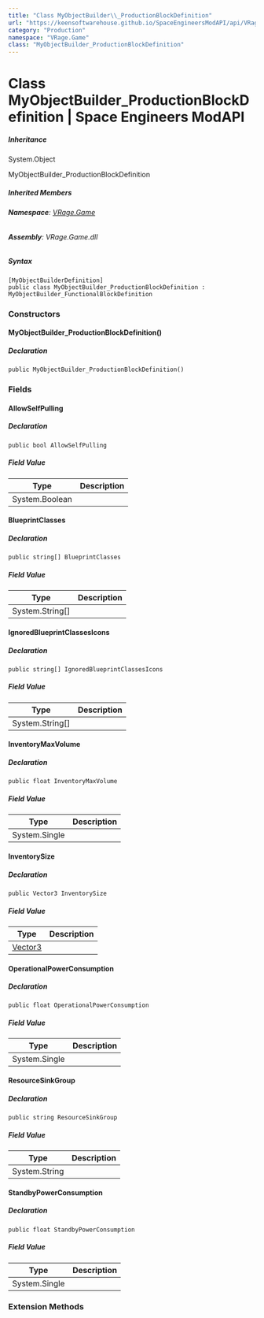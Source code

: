 ```yaml
---
title: "Class MyObjectBuilder\\_ProductionBlockDefinition"
url: "https://keensoftwarehouse.github.io/SpaceEngineersModAPI/api/VRage.Game.MyObjectBuilder_ProductionBlockDefinition.html"
category: "Production"
namespace: "VRage.Game"
class: "MyObjectBuilder_ProductionBlockDefinition"
---
```


# Class MyObjectBuilder\_ProductionBlockDefinition | Space Engineers ModAPI

##### Inheritance

System.Object

MyObjectBuilder\_ProductionBlockDefinition

##### Inherited Members

###### **Namespace**: [VRage.Game](https://keensoftwarehouse.github.io/SpaceEngineersModAPI/api/VRage.Game.html)

###### **Assembly**: VRage.Game.dll

##### Syntax

```
[MyObjectBuilderDefinition]
public class MyObjectBuilder_ProductionBlockDefinition : MyObjectBuilder_FunctionalBlockDefinition
```

### Constructors

#### MyObjectBuilder\_ProductionBlockDefinition()

##### Declaration

```
public MyObjectBuilder_ProductionBlockDefinition()
```

### Fields

#### AllowSelfPulling

##### Declaration

```
public bool AllowSelfPulling
```

##### Field Value

| Type | Description |
| --- | --- |
| System.Boolean |     |

#### BlueprintClasses

##### Declaration

```
public string[] BlueprintClasses
```

##### Field Value

| Type | Description |
| --- | --- |
| System.String\[\] |     |

#### IgnoredBlueprintClassesIcons

##### Declaration

```
public string[] IgnoredBlueprintClassesIcons
```

##### Field Value

| Type | Description |
| --- | --- |
| System.String\[\] |     |

#### InventoryMaxVolume

##### Declaration

```
public float InventoryMaxVolume
```

##### Field Value

| Type | Description |
| --- | --- |
| System.Single |     |

#### InventorySize

##### Declaration

```
public Vector3 InventorySize
```

##### Field Value

| Type | Description |
| --- | --- |
| [Vector3](https://keensoftwarehouse.github.io/SpaceEngineersModAPI/api/VRageMath.Vector3.html) |     |

#### OperationalPowerConsumption

##### Declaration

```
public float OperationalPowerConsumption
```

##### Field Value

| Type | Description |
| --- | --- |
| System.Single |     |

#### ResourceSinkGroup

##### Declaration

```
public string ResourceSinkGroup
```

##### Field Value

| Type | Description |
| --- | --- |
| System.String |     |

#### StandbyPowerConsumption

##### Declaration

```
public float StandbyPowerConsumption
```

##### Field Value

| Type | Description |
| --- | --- |
| System.Single |     |

### Extension Methods